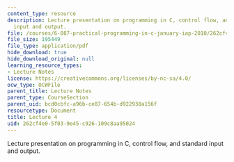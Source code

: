 ```yaml
---
content_type: resource
description: Lecture presentation on programming in C, control flow, and standard
  input and output.
file: /courses/6-087-practical-programming-in-c-january-iap-2010/262cf4e05f039e45c926109c8aa95024_MIT6_087IAP10_lec04.pdf
file_size: 195449
file_type: application/pdf
hide_download: true
hide_download_original: null
learning_resource_types:
- Lecture Notes
license: https://creativecommons.org/licenses/by-nc-sa/4.0/
ocw_type: OCWFile
parent_title: Lecture Notes
parent_type: CourseSection
parent_uid: bcd0cbfc-a96b-ce87-654b-d922938a156f
resourcetype: Document
title: Lecture 4
uid: 262cf4e0-5f03-9e45-c926-109c8aa95024
---
```

Lecture presentation on programming in C, control flow, and standard input and output.